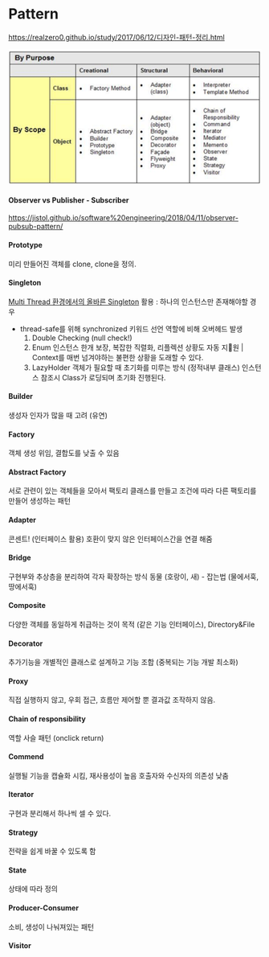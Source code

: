 # Pattern

https://realzero0.github.io/study/2017/06/12/디자인-패턴-정리.html

![MVC](img/img_gof_pattern.png)


#### Observer vs Publisher - Subscriber
https://jistol.github.io/software%20engineering/2018/04/11/observer-pubsub-pattern/

#### Prototype
미리 만들어진 객체를 clone, clone을 정의.

#### Singleton
[Multi Thread 환경에서의 올바른 Singleton](https://medium.com/@joongwon/multi-thread-환경에서의-올바른-singleton-578d9511fd42)
활용 : 하나의 인스턴스만 존재해야할 경우
* thread-safe를 위해 synchronized 키워드 선언
역할에 비해 오버헤드 발생
  1. Double Checking (null check!)
  2. Enum
    인스턴스 한개 보장, 복잡한 직렬화, 리플렉션 상황도 자동 지원 | Context를 매번 넘겨야하는 불편한 상황을 도래할 수 있다.
  3. LazyHolder
    객체가 필요할 때 초기화를 미루는 방식 (정적내부 클래스)
    인스턴스 참조시 Class가 로딩되며 초기화 진행된다.

#### Builder
생성자 인자가 많을 때 고려 (유연)

#### Factory
객체 생성 위임, 결합도를 낮출 수 있음

#### Abstract Factory
서로 관련이 있는 객체들을 모아서 팩토리 클래스를 만들고 조건에 따라 다른 팩토리를 만들어 생성하는 패턴

#### Adapter
콘센트! (인터페이스 활용)
호환이 맞지 않은 인터페이스간을 연결 해줌

#### Bridge
구현부와 추상층을 분리하여 각자 확장하는 방식
동물 (호랑이, 새) - 잡는법 (물에서훅, 땅에서훅)

#### Composite
다양한 객체를 동일하게 취급하는 것이 목적 (같은 기능 인터페이스), Directory&File

#### Decorator
추가기능을 개별적인 클래스로 설계하고 기능 조합 (중복되는 기능 개발 최소화)

#### Proxy
직접 실행하지 않고, 우회 접근, 흐름만 제어할 뿐 결과값 조작하지 않음.

#### Chain of responsibility
역할 사슬 패턴 (onclick return)

#### Commend
실행될 기능을 캡슐화 시킴, 재사용성이 높음
호출자와 수신자의 의존성 낮춤

#### Iterator
구현과 분리해서 하나씩 셀 수 있다.

#### Strategy
전략을 쉽게 바꿀 수 있도록 함

#### State
상태에 따라 정의

#### Producer-Consumer
소비, 생성이 나눠져있는 패턴

#### Visitor
